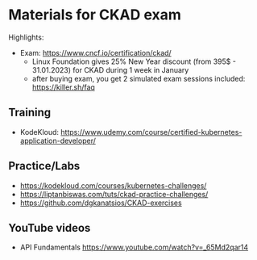 # Materials for CKAD exam

Highlights:
- Exam: https://www.cncf.io/certification/ckad/  
  - Linux Foundation gives 25% New Year discount (from 395$ - 31.01.2023) for CKAD during 1 week in January
  - after buying exam, you get 2 simulated exam sessions included: https://killer.sh/faq

## Training
- KodeKloud: https://www.udemy.com/course/certified-kubernetes-application-developer/

## Practice/Labs
- https://kodekloud.com/courses/kubernetes-challenges/
- https://liptanbiswas.com/tuts/ckad-practice-challenges/
- https://github.com/dgkanatsios/CKAD-exercises

## YouTube videos
- API Fundamentals https://www.youtube.com/watch?v=_65Md2qar14